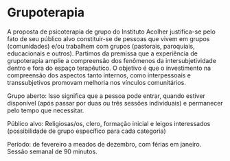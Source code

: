 # Grupoterapia

A proposta de psicoterapia de grupo do Instituto Acolher justifica-se pelo fato
de seu público alvo constituir-se de pessoas  que vivem em grupos (comunidades)
e/ou trabalhem com grupos (pastorais, paroquiais, educacionais e outros).
Partimos da premissa que a experiência de grupoterapia amplie a compreensão dos
fenômenos da intersubjetividade dentro e fora do espaço terapêutico. O objetivo
é que o investimento na compreensão dos aspectos tanto internos, como
interpessoais e transsubjetivos promovam melhoria nos vínculos comunitários.

Grupo aberto: Isso significa que a pessoa pode entrar, quando estiver
disponível (após passar por duas ou três sessões individuais) e permanecer pelo
tempo que necessitar.

Público alvo: Religiosas/os, clero, formação inicial e leigos interessados
(possibilidade de grupo específico para cada categoria)

Período: de fevereiro a meados de dezembro, com férias em janeiro. Sessão
semanal de 90 minutos.

